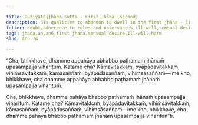```yaml
---

title: Dutiyatajjhāna sutta - First Jhāna (Second)
description: Six qualities to abandon to dwell in the first jhāna - 1) thoughts of sensual desire, 2) thoughts of ill-will, 3) thoughts of harm, 4) perception of sensual desire, 5) perception of ill-will, 6) perception of harm.
fetter: doubt,adherence to rules and observances,ill-will,sensual desire
tags: jhana,an,an6,first jhana,sensual desire,ill-will,harm
slug: an6.74

---
```


“Cha, bhikkhave, dhamme appahāya abhabbo paṭhamaṁ jhānaṁ upasampajja viharituṁ. Katame cha? Kāmavitakkaṁ, byāpādavitakkaṁ, vihiṁsāvitakkaṁ, kāmasaññaṁ, byāpādasaññaṁ, vihiṁsāsaññaṁ—ime kho, bhikkhave, cha dhamme appahāya abhabbo paṭhamaṁ jhānaṁ upasampajja viharituṁ.

Cha, bhikkhave, dhamme pahāya bhabbo paṭhamaṁ jhānaṁ upasampajja viharituṁ. Katame cha? Kāmavitakkaṁ, byāpādavitakkaṁ, vihiṁsāvitakkaṁ, kāmasaññaṁ, byāpādasaññaṁ, vihiṁsāsaññaṁ—ime kho, bhikkhave, cha dhamme pahāya bhabbo paṭhamaṁ jhānaṁ upasampajja viharitun”ti.
